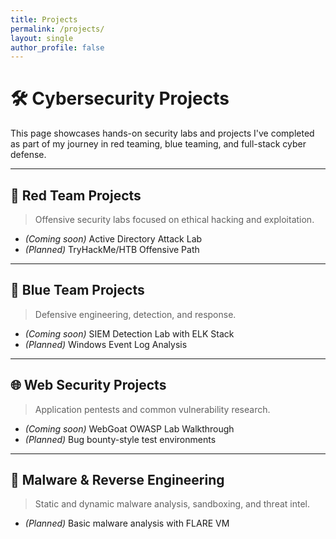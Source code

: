 ```yaml
---
title: Projects
permalink: /projects/
layout: single
author_profile: false
---
```


# 🛠️ Cybersecurity Projects

This page showcases hands-on security labs and projects I've completed as part of my journey in red teaming, blue teaming, and full-stack cyber defense.

---

## 🔴 Red Team Projects
> Offensive security labs focused on ethical hacking and exploitation.

- *(Coming soon)* Active Directory Attack Lab
- *(Planned)* TryHackMe/HTB Offensive Path

---

## 🔵 Blue Team Projects
> Defensive engineering, detection, and response.

- *(Coming soon)* SIEM Detection Lab with ELK Stack
- *(Planned)* Windows Event Log Analysis

---

## 🌐 Web Security Projects
> Application pentests and common vulnerability research.

- *(Coming soon)* WebGoat OWASP Lab Walkthrough
- *(Planned)* Bug bounty-style test environments

---

## 🧪 Malware & Reverse Engineering
> Static and dynamic malware analysis, sandboxing, and threat intel.

- *(Planned)* Basic malware analysis with FLARE VM

